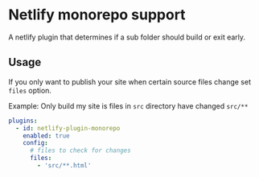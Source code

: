# Netlify monorepo support

A netlify plugin that determines if a sub folder should build or exit early.

## Usage

If you only want to publish your site when certain source files change set `files` option.

Example: Only build my site is files in `src` directory have changed `src/**`

```yml
plugins:
  - id: netlify-plugin-monorepo
    enabled: true
    config:
      # files to check for changes
      files:
        - 'src/**.html'
```
